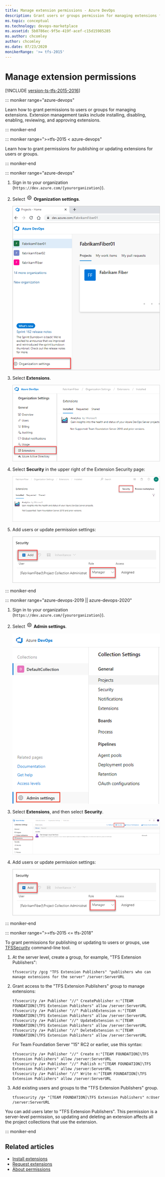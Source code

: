 ```yaml
---
title: Manage extension permissions - Azure DevOps
description: Grant users or groups permission for managing extensions for Azure DevOps
ms.topic: conceptual
ms.technology: devops-marketplace
ms.assetid: 5b0786ec-9f5e-419f-acef-c15d15985285
ms.author: chcomley
author: chcomley
ms.date: 07/23/2020
monikerRange: '>= tfs-2015'
---
```


# Manage extension permissions

[!INCLUDE [version-ts-tfs-2015-2016](../../includes/version-ts-tfs-2015-2016.md)]

::: moniker range="azure-devops"

Learn how to grant permissions to users or groups for managing extensions. Extension management tasks include installing, disabling, enabling, reviewing, and approving extensions.

::: moniker-end

::: moniker range=">=tfs-2015 < azure-devops"

Learn how to grant permissions for publishing or updating extensions for users or groups.

::: moniker-end

::: moniker range="azure-devops"

1. Sign in to your organization (```https://dev.azure.com/{yourorganization}```).

2. Select ![gear icon](../../media/icons/gear-icon.png) **Organization settings**.

    ![Open Organization settings](../../media/settings/open-admin-settings-vert.png)

3. Select **Extensions**.

    ![Extension settings hub](../media/manage-permissions/extensions-settings.png)

4. Select **Security** in the upper right of the Extension Security page:

    ![Extension security button](../media/manage-permissions/extensions-security-button.png)

5. Add users or update permission settings:

    ![Extension security](../media/manage-permissions/extensions-security.png)

::: moniker-end

::: moniker range="azure-devops-2019 || azure-devops-2020"

1. Sign in to your organization (```https://dev.azure.com/{yourorganization}```).

2. Select ![gear icon](../../media/icons/gear-icon.png) **Admin settings**.

    ![Open Admin settings](../../media/settings/open-admin-settings-server.png)

3. Select **Extensions**, and then select **Security**.

    ![Extension settings hub](../media/select-extensions-and-security.png)

4. Add users or update permission settings:

    ![Extension security](../media/manage-permissions/extensions-security.png)

::: moniker-end

::: moniker range=">=tfs-2015 <= tfs-2018"

To grant permissions for publishing or updating to users or groups, use [TFSSecurity](/azure/devops/server/command-line/tfssecurity-cmd#permissions) command-line tool.

1. At the server level, create a group, for example, "TFS Extension Publishers":

   ```
   tfssecurity /gcg "TFS Extension Publishers" "publishers who can manage extensions for the server" /server:ServerURL
   ```

2. Grant access to the "TFS Extension Publishers" group to manage extensions:

   ```
   tfssecurity /a+ Publisher "//" CreatePublisher n:"[TEAM FOUNDATION]\TFS Extension Publishers" allow /server:ServerURL
   tfssecurity /a+ Publisher "//" PublishExtension n:"[TEAM FOUNDATION]\TFS Extension Publishers" allow /server:ServerURL
   tfssecurity /a+ Publisher "//" UpdateExtension n:"[TEAM FOUNDATION]\TFS Extension Publishers" allow /server:ServerURL
   tfssecurity /a+ Publisher "//" DeleteExtension n:"[TEAM FOUNDATION]\TFS Extension Publishers" allow /server:ServerURL
   ```

   For Team Foundation Server "15" RC2 or earlier, use this syntax:

   ```
   tfssecurity /a+ Publisher "//" Create n:"[TEAM FOUNDATION]\TFS Extension Publishers" allow /server:ServerURL
   tfssecurity /a+ Publisher "//" Publish n:"[TEAM FOUNDATION]\TFS Extension Publishers" allow /server:ServerURL
   tfssecurity /a+ Publisher "//" Write n:"[TEAM FOUNDATION]\TFS Extension Publishers" allow /server:ServerURL
   ```

3. Add existing users and groups to the "TFS Extension Publishers" group.

    ```
    tfssecurity /g+ "[TEAM FOUNDATION]\TFS Extension Publishers" n:User /server:ServerURL
    ```

You can add users later to "TFS Extension Publishers". This permission is a server-level permission, 
so updating and deleting an extension affects all the project collections that use the extension.

::: moniker-end

## Related articles

- [Install extensions](../install-extension.md)
- [Request extensions](../request-extensions.md)
- [About permissions](../../organizations/security/about-permissions.md)
